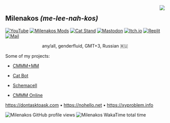 <img align="right" src="https://github-readme-stats.vercel.app/api?username=milena-kos">

## Milenakos *(me-lee-nah-kos)*

[![YouTube](https://img.shields.io/badge/YouTube-FF0000?logo=youtube&logoColor=white)](https://youtube.com/@Milenakos)
[![Milenakos Mods](https://img.shields.io/badge/Milenakos%20Mods-5865F2?logo=discord&logoColor=white)](https://discord.gg/4AuJn7FepS)
[![Cat Stand](https://img.shields.io/badge/Cat%20Stand-5865F2?logo=discord&logoColor=white)](https://discord.gg/cat-stand-966586000417619998)
[![Mastodon](https://img.shields.io/badge/mas.to-6364FF?logo=Mastodon&logoColor=white)](https://mast.to/@milenakos)
[![Itch.io](https://img.shields.io/badge/itch.io-FA5C5C?logo=itchdotio&logoColor=white)](https://milenakos.itch.io)
[![Replit](https://img.shields.io/badge/replit-667881?logo=replit&logoColor=white)](https://replit.com/@milenakos)
[![Mail](https://img.shields.io/badge/Mail-D14836?logo=gmail&logoColor=white)](mailto:milenakos@duck.com)

<p align="center">
any/all, genderfluid, GMT+3, Russian 🇷🇺
</p>

Some of my projects:

- [CMMM+MM](https://milenakos.itch.io/cmmm-plus-milenakos-mod)

- [Cat Bot](https://github.com/milena-kos/cat-bot)

- [Schemacell](https://milenakos.itch.io/schemacell)

- [CMMM Online](https://milenakos.itch.io/cmmm-online)

https://dontasktoask.com • https://nohello.net • https://xyproblem.info

![Milenakos GitHub profile views](https://komarev.com/ghpvc/?username=milena-kos&label=Profile%20views&color=4f94ef)
![Milenakos WakaTime total time](https://wakatime.com/badge/user/9255df94-b002-4908-90da-d71683162640.svg)
